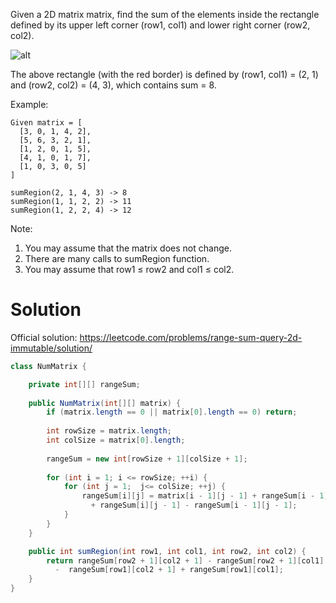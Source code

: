 Given a 2D matrix matrix, find the sum of the elements inside the rectangle defined by its upper left corner (row1, col1) and lower right corner (row2, col2).

![alt](https://leetcode.com/static/images/courses/range_sum_query_2d.png)

The above rectangle (with the red border) is defined by (row1, col1) = (2, 1) and (row2, col2) = (4, 3), which contains sum = 8.

Example:

```
Given matrix = [
  [3, 0, 1, 4, 2],
  [5, 6, 3, 2, 1],
  [1, 2, 0, 1, 5],
  [4, 1, 0, 1, 7],
  [1, 0, 3, 0, 5]
]

sumRegion(2, 1, 4, 3) -> 8
sumRegion(1, 1, 2, 2) -> 11
sumRegion(1, 2, 2, 4) -> 12
```

Note:   
1. You may assume that the matrix does not change.  
2. There are many calls to sumRegion function.  
3. You may assume that row1 ≤ row2 and col1 ≤ col2.  

# Solution

Official solution: https://leetcode.com/problems/range-sum-query-2d-immutable/solution/  

```java
class NumMatrix {

    private int[][] rangeSum;
    
    public NumMatrix(int[][] matrix) {
        if (matrix.length == 0 || matrix[0].length == 0) return;
        
        int rowSize = matrix.length;
        int colSize = matrix[0].length;
        
        rangeSum = new int[rowSize + 1][colSize + 1];
        
        for (int i = 1; i <= rowSize; ++i) {
            for (int j = 1;  j<= colSize; ++j) {
                rangeSum[i][j] = matrix[i - 1][j - 1] + rangeSum[i - 1][j] 
                  + rangeSum[i][j - 1] - rangeSum[i - 1][j - 1];
            }
        }
    }

    public int sumRegion(int row1, int col1, int row2, int col2) {
        return rangeSum[row2 + 1][col2 + 1] - rangeSum[row2 + 1][col1] 
          -  rangeSum[row1][col2 + 1] + rangeSum[row1][col1];
    }
}
```

